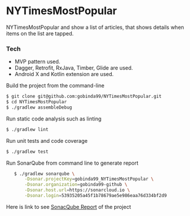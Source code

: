 # NYTimesMostPopular


NYTimesMostPopular and show a list of articles,
 that shows details when items on the list are tapped.

 ### Tech

 - MVP pattern used.
 - Dagger, Retrofit, RxJava, Timber, Glide are used.
 - Android X and Kotlin extension are used.


 Build the project from the command-line

 ```sh
 $ git clone git@github.com:gobinda99/NYTimesMostPopular.git
 $ cd NYTimesMostPopular
 $ ./gradlew assembleDebug
 ```

 Run static code analysis such as linting

  ```sh
  $ ./gradlew lint
  ```

  Run unit tests and code coverage

   ```sh
   $ ./gradlew test
   ```

 Run SonarQube from command line to generate report

  ```sh
     $ ./gradlew sonarqube \
         -Dsonar.projectKey=gobinda99_NYTimesMostPopular \
         -Dsonar.organization=gobinda99-github \
         -Dsonar.host.url=https://sonarcloud.io \
         -Dsonar.login=53935205a45f1b78679ae5e986eaa76d334bf2d9
  ```

  Here is link to see [SonacQube Report](https://sonarcloud.io/project/issues?id=gobinda99_NYTimesMostPopular&resolved=false) of the project








